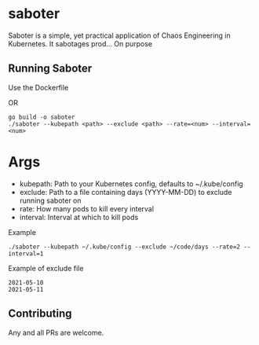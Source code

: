 # saboter

Saboter is a simple, yet practical application of Chaos Engineering in Kubernetes.
It sabotages prod... On purpose

## Running Saboter

Use the Dockerfile

OR

```
go build -o saboter
./saboter --kubepath <path> --exclude <path> --rate=<num> --interval=<num>
```

# Args

- kubepath: Path to your Kubernetes config, defaults to ~/.kube/config
- exclude: Path to a file containing days (YYYY-MM-DD) to exclude running saboter on
- rate: How many pods to kill every interval
- interval: Interval at which to kill pods

Example

```
./saboter --kubepath ~/.kube/config --exclude ~/code/days --rate=2 --interval=1
```

Example of exclude file

```
2021-05-10
2021-05-11
```

## Contributing
Any and all PRs are welcome.
